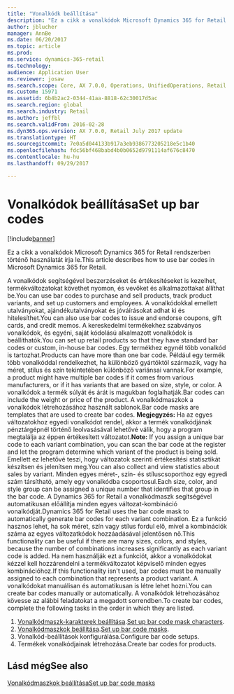 ```yaml
---
title: "Vonalkódk beállítása"
description: "Ez a cikk a vonalkódok Microsoft Dynamics 365 for Retail rendszerben történő használatát írja le."
author: jblucher
manager: AnnBe
ms.date: 06/20/2017
ms.topic: article
ms.prod: 
ms.service: dynamics-365-retail
ms.technology: 
audience: Application User
ms.reviewer: josaw
ms.search.scope: Core, AX 7.0.0, Operations, UnifiedOperations, Retail
ms.custom: 15971
ms.assetid: 6b4b2ac2-0344-41aa-8818-62c30017d5ac
ms.search.region: global
ms.search.industry: Retail
ms.author: jeffbl
ms.search.validFrom: 2016-02-28
ms.dyn365.ops.version: AX 7.0.0, Retail July 2017 update
ms.translationtype: HT
ms.sourcegitcommit: 7e0a5d044133b917a3eb9386773205218e5c1b40
ms.openlocfilehash: fdc56bf468babd4b0b0652d9791114af676c8470
ms.contentlocale: hu-hu
ms.lasthandoff: 09/29/2017

---
```


# <a name="set-up-bar-codes"></a><span data-ttu-id="8fe28-103">Vonalkódok beállítása</span><span class="sxs-lookup"><span data-stu-id="8fe28-103">Set up bar codes</span></span>

[!include[banner](includes/banner.md)]


<span data-ttu-id="8fe28-104">Ez a cikk a vonalkódok Microsoft Dynamics 365 for Retail rendszerben történő használatát írja le.</span><span class="sxs-lookup"><span data-stu-id="8fe28-104">This article describes how to use bar codes in Microsoft Dynamics 365 for Retail.</span></span>

<span data-ttu-id="8fe28-105">A vonalkódok segítségével beszerzéseket és értékesítéseket is kezelhet, termékváltozatokat követhet nyomon, és vevőket és alkalmazottakat állíthat be.</span><span class="sxs-lookup"><span data-stu-id="8fe28-105">You can use bar codes to purchase and sell products, track product variants, and set up customers and employees.</span></span> <span data-ttu-id="8fe28-106">A vonalkódokkal emellett utalványokat, ajándékutalványokat és jóváírásokat adhat ki és hitelesíthet.</span><span class="sxs-lookup"><span data-stu-id="8fe28-106">You can also use bar codes to issue and endorse coupons, gift cards, and credit memos.</span></span> <span data-ttu-id="8fe28-107">A kereskedelmi termékekhez szabványos vonalkódok, és egyéni, saját kódolású alkalmazott vonalkódok is beállíthatók.</span><span class="sxs-lookup"><span data-stu-id="8fe28-107">You can set up retail products so that they have standard bar codes or custom, in-house bar codes.</span></span> <span data-ttu-id="8fe28-108">Egy termékhez egynél több vonalkód is tartozhat.</span><span class="sxs-lookup"><span data-stu-id="8fe28-108">Products can have more than one bar code.</span></span> <span data-ttu-id="8fe28-109">Például egy termék több vonalkóddal rendelkezhet, ha különböző gyártóktól származik, vagy ha méret, stílus és szín tekintetében különböző variánsai vannak.</span><span class="sxs-lookup"><span data-stu-id="8fe28-109">For example, a product might have multiple bar codes if it comes from various manufacturers, or if it has variants that are based on size, style, or color.</span></span> <span data-ttu-id="8fe28-110">A vonalkódok a termék súlyát és árát is magukban foglalhatják.</span><span class="sxs-lookup"><span data-stu-id="8fe28-110">Bar codes can include the weight or price of the product.</span></span> <span data-ttu-id="8fe28-111">A vonalkódmaszkok a vonalkódok létrehozásához használt sablonok.</span><span class="sxs-lookup"><span data-stu-id="8fe28-111">Bar code masks are templates that are used to create bar codes.</span></span> <span data-ttu-id="8fe28-112">**Megjegyzés:** Ha az egyes változatokhoz egyedi vonalkódot rendel, akkor a termék vonalkódjának pénztárgépnél történő leolvasásával lehetővé válik, hogy a program megtalálja az éppen értékesített változatot.</span><span class="sxs-lookup"><span data-stu-id="8fe28-112">**Note:** If you assign a unique bar code to each variant combination, you can scan the bar code at the register and let the program determine which variant of the product is being sold.</span></span> <span data-ttu-id="8fe28-113">Emellett ez lehetővé teszi, hogy változatok szerinti értékesítési statisztikát készítsen és jelenítsen meg.</span><span class="sxs-lookup"><span data-stu-id="8fe28-113">You can also collect and view statistics about sales by variant.</span></span> <span data-ttu-id="8fe28-114">Minden egyes méret-, szín- és stíluscsoporthoz egy egyedi szám társítható, amely egy vonalkódba csoportosul.</span><span class="sxs-lookup"><span data-stu-id="8fe28-114">Each size, color, and style group can be assigned a unique number that identifies that group in the bar code.</span></span> <span data-ttu-id="8fe28-115">A Dynamics 365 for Retail a vonalkódmaszk segítségével automatikusan előállítja minden egyes változat-kombináció vonalkódját.</span><span class="sxs-lookup"><span data-stu-id="8fe28-115">Dynamics 365 for Retail uses the bar code mask to automatically generate bar codes for each variant combination.</span></span> <span data-ttu-id="8fe28-116">Ez a funkció hasznos lehet, ha sok méret, szín vagy stílus fordul elő, mivel a kombinációk száma az egyes változatkódok hozzáadásával jelentősen nő.</span><span class="sxs-lookup"><span data-stu-id="8fe28-116">This functionality can be useful if there are many sizes, colors, and styles, because the number of combinations increases significantly as each variant code is added.</span></span> <span data-ttu-id="8fe28-117">Ha nem használják ezt a funkciót, akkor a vonalkódokat kézzel kell hozzárendelni a termékváltozatot képviselő minden egyes kombinációhoz.</span><span class="sxs-lookup"><span data-stu-id="8fe28-117">If this functionality isn't used, bar codes must be manually assigned to each combination that represents a product variant.</span></span> <span data-ttu-id="8fe28-118">A vonalkódokat manuálisan és automatikusan is létre lehet hozni.</span><span class="sxs-lookup"><span data-stu-id="8fe28-118">You can create bar codes manually or automatically.</span></span> <span data-ttu-id="8fe28-119">A vonalkódok létrehozásához kövesse az alábbi feladatokat a megadott sorrendben.</span><span class="sxs-lookup"><span data-stu-id="8fe28-119">To create bar codes, complete the following tasks in the order in which they are listed.</span></span>

1.  <span data-ttu-id="8fe28-120">[Vonalkódmaszk-karakterek beállítása](set-up-bar-code-masks.md).</span><span class="sxs-lookup"><span data-stu-id="8fe28-120">[Set up bar code mask characters](set-up-bar-code-masks.md).</span></span>
2.  <span data-ttu-id="8fe28-121">[Vonalkódmaszkok beállítása](set-up-bar-code-masks.md).</span><span class="sxs-lookup"><span data-stu-id="8fe28-121">[Set up bar code masks](set-up-bar-code-masks.md).</span></span>
3.  <span data-ttu-id="8fe28-122">Vonalkód-beállítások konfigurálása.</span><span class="sxs-lookup"><span data-stu-id="8fe28-122">Configure bar code setups.</span></span>
4.  <span data-ttu-id="8fe28-123">Termékek vonalkódjainak létrehozása.</span><span class="sxs-lookup"><span data-stu-id="8fe28-123">Create bar codes for products.</span></span>


<a name="see-also"></a><span data-ttu-id="8fe28-124">Lásd még</span><span class="sxs-lookup"><span data-stu-id="8fe28-124">See also</span></span>
--------

[<span data-ttu-id="8fe28-125">Vonalkódmaszkok beállítása</span><span class="sxs-lookup"><span data-stu-id="8fe28-125">Set up bar code masks</span></span>](set-up-bar-code-masks.md)





